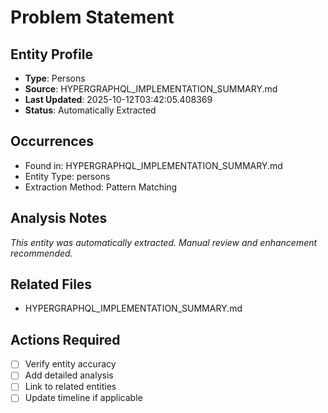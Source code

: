 # Problem Statement

## Entity Profile
- **Type**: Persons
- **Source**: HYPERGRAPHQL_IMPLEMENTATION_SUMMARY.md
- **Last Updated**: 2025-10-12T03:42:05.408369
- **Status**: Automatically Extracted

## Occurrences
- Found in: HYPERGRAPHQL_IMPLEMENTATION_SUMMARY.md
- Entity Type: persons
- Extraction Method: Pattern Matching

## Analysis Notes
*This entity was automatically extracted. Manual review and enhancement recommended.*

## Related Files
- HYPERGRAPHQL_IMPLEMENTATION_SUMMARY.md

## Actions Required
- [ ] Verify entity accuracy
- [ ] Add detailed analysis
- [ ] Link to related entities
- [ ] Update timeline if applicable
